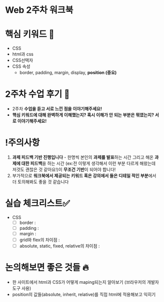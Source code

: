# **Web 2주차 워크북**

# 핵심 키워드 🎯

- CSS
- html과 css
- CSS선택자
- CSS 속성
    - border, padding, margin, display, **position (중요)**

# 2주차 수업 후기 📢

- 2주차 **수업을 듣고 서로 느낀 점을 이야기해주세요!**
- **핵심 키워드에 대해 완벽하게 이해했는지? 혹시 이해가 안 되는 부분은 뭐였는지?
서로 이야기해주세요!**

# !주의사항

1. **과제 피드백 기반 진행입니다** - 한명씩 본인의 **과제를 발표**하는 시간 그리고 해온 **과제에 대한 피드백**을 하는 시간 (ex:전 이렇게 생각해서 이런 부분 다르게 해왔는데 저것도 괜찮은 것 같아요!)이 **무조건 기반**이 되어야 합니다!
2. 부가적으로 **워크북에서 제공되는 키워드 혹은 강의에서 들은 디테일 적인 부분**에서 더 토의해봐도 좋을 것 같습니다

# **실습 체크리스트✅**

- CSS
    - [ ]  border :
    - [ ]  padding :
    - [ ]  margin :
    - [ ]  grid와 flex의 차이점 :
    - [ ]  absolute, static, fixed, relative의 차이점 :

# 논의해보면 좋은 것들 🔥

- 한 사이트에서 html과 CSS가 어떻게 maping되는지 알아보기 (브라우저의 개발자 도구 사용)
- position의 값들(absolute, inherit, relative)를 직접 html에 적용해보고 익히기